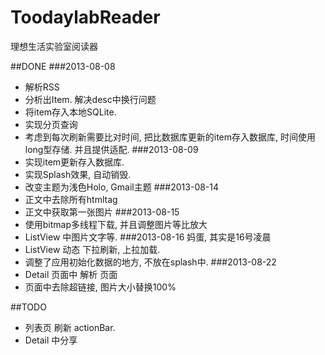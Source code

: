 ToodaylabReader
===============
理想生活实验室阅读器

##DONE
###2013-08-08
* 解析RSS
* 分析出Item. 解决desc中换行问题
* 将item存入本地SQLite.
* 实现分页查询
* 考虑到每次刷新需要比对时间, 把比数据库更新的item存入数据库, 时间使用long型存储. 并且提供适配.
###2013-08-09
* 实现item更新存入数据库.
* 实现Splash效果, 自动销毁.
* 改变主题为浅色Holo, Gmail主题
###2013-08-14
* 正文中去除所有htmltag
* 正文中获取第一张图片
###2013-08-15
* 使用bitmap多线程下载, 并且调整图片等比放大
* ListView 中图片文字等.
###2013-08-16 妈蛋, 其实是16号凌晨
* ListView 动态 下拉刷新, 上拉加载.
* 调整了应用初始化数据的地方, 不放在splash中.
###2013-08-22
* Detail 页面中 解析 页面
* 页面中去除超链接, 图片大小替换100%

##TODO

* 列表页 刷新 actionBar.
* Detail 中分享

